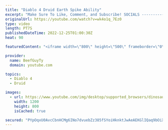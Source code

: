 ```yaml
---
title: "Diablo 4 Druid Earth Spike Ability"
excerpt: "Make Sure To Like, Comment, and Subscribe! SOCIALS ---------------------------------------------- Join Our ..."
originalUrl: https://youtube.com/watch?v=wk4o1q_7Ez0
type: video
length: PT7S
publishedDateTime: 2022-12-25T01:00:30Z
heat: 90

featuredContent: "<iframe width=\"800\" height=\"500\" frameborder=\"0\" src=\"https://www.youtube.com/embed/wk4o1q_7Ez0\" allow=\"accelerometer; autoplay; encrypted-media; gyroscope; picture-in-picture\" allowfullscreen></iframe>"

provider:
  name: BeefGuyTy
  domain: youtube.com

topics:
  - Diablo 4
  - Druid

images:
  - url: https://www.youtube.com/img/desktop/supported_browsers/dinosaur.png
    width: 1200
    height: 800
    isCached: true

secured: "PYpOqxU0AvcCbnHCMg6INo7dvuebZz385fSYoiHknktJwAeAEKGlIQaq9bOiXiWAEk4YUBrM4Z55aI82590Ws/A0eoV8CQEo/m144ebv14wL2Au3ekIkhiC5lkG0D50v5fFvVtLcK2oIZ1cpsWrcWetrlZOnHEsUdUIwlBTxos9MkqjH2PJL4xrhf4IRG8lqhbtKgmrCj3f9CIZWLJrfmq/95+dzanDe57PsJ36w5MJVqcE3kbXBuPtwwQi4xSxk4tBtt/kjcVheeBAsOE7vDrxdxsg4wCaiFiVx1lUdtRbCyWDYbwP3Y0u9zuOYdKi03Psv5N2y555k+tUCLIBCYhdBjky6O3yPv4tGOoSW1rX1vbHIuwcbm+J+MIEkBLVNTpoxLjbDPe7fWQZaWn8TYN852GnY0hgKCqIjcqot488=;gSvQdYetAsaMXaSXDOzNEQ=="
---
```


